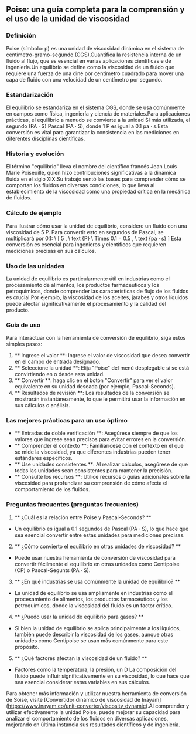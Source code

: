 ## Poise: una guía completa para la comprensión y el uso de la unidad de viscosidad

### Definición
Poise (símbolo: p) es una unidad de viscosidad dinámica en el sistema de centímetro-gramo-segundo (CGS).Cuantifica la resistencia interna de un fluido al flujo, que es esencial en varias aplicaciones científicas e de ingeniería.Un equilibrio se define como la viscosidad de un fluido que requiere una fuerza de una dine por centímetro cuadrado para mover una capa de fluido con una velocidad de un centímetro por segundo.

### Estandarización
El equilibrio se estandariza en el sistema CGS, donde se usa comúnmente en campos como física, ingeniería y ciencia de materiales.Para aplicaciones prácticas, el equilibrio a menudo se convierte a la unidad SI más utilizada, el segundo (PA · S) Pascal (PA · S), donde 1 P es igual a 0.1 pa · s.Esta conversión es vital para garantizar la consistencia en las mediciones en diferentes disciplinas científicas.

### Historia y evolución
El término "equilibrio" lleva el nombre del científico francés Jean Louis Marie Poiseuille, quien hizo contribuciones significativas a la dinámica fluida en el siglo XIX.Su trabajo sentó las bases para comprender cómo se comportan los fluidos en diversas condiciones, lo que lleva al establecimiento de la viscosidad como una propiedad crítica en la mecánica de fluidos.

### Cálculo de ejemplo
Para ilustrar cómo usar la unidad de equilibrio, considere un fluido con una viscosidad de 5 P. Para convertir esto en segundos de Pascal, se multiplicará por 0.1:
\ [
5 \, \ text {P} \ Times 0.1 = 0.5 \, \ text {pa · s}
\]
Esta conversión es esencial para ingenieros y científicos que requieren mediciones precisas en sus cálculos.

### Uso de las unidades
La unidad de equilibrio es particularmente útil en industrias como el procesamiento de alimentos, los productos farmacéuticos y los petroquímicos, donde comprender las características de flujo de los fluidos es crucial.Por ejemplo, la viscosidad de los aceites, jarabes y otros líquidos puede afectar significativamente el procesamiento y la calidad del producto.

### Guía de uso
Para interactuar con la herramienta de conversión de equilibrio, siga estos simples pasos:
1. ** Ingrese el valor **: Ingrese el valor de viscosidad que desea convertir en el campo de entrada designado.
2. ** Seleccione la unidad **: Elija "Poise" del menú desplegable si se está convirtiendo en o desde esta unidad.
3. ** Convertir **: haga clic en el botón "Convertir" para ver el valor equivalente en su unidad deseada (por ejemplo, Pascal-Seconds).
4. ** Resultados de revisión **: Los resultados de la conversión se mostrarán instantáneamente, lo que le permitirá usar la información en sus cálculos o análisis.

### Las mejores prácticas para un uso óptimo
- ** Entradas de doble verificación **: Asegúrese siempre de que los valores que ingrese sean precisos para evitar errores en la conversión.
- ** Comprender el contexto **: Familiarícese con el contexto en el que se mide la viscosidad, ya que diferentes industrias pueden tener estándares específicos.
- ** Use unidades consistentes **: Al realizar cálculos, asegúrese de que todas las unidades sean consistentes para mantener la precisión.
- ** Consulte los recursos **: Utilice recursos o guías adicionales sobre la viscosidad para profundizar su comprensión de cómo afecta el comportamiento de los fluidos.

### Preguntas frecuentes (preguntas frecuentes)

1. ** ¿Cuál es la relación entre Poise y Pascal-Seconds? **
- Un equilibrio es igual a 0.1 segundos de Pascal (PA · S), lo que hace que sea esencial convertir entre estas unidades para mediciones precisas.

2. ** ¿Cómo convierto el equilibrio en otras unidades de viscosidad? **
- Puede usar nuestra herramienta de conversión de viscosidad para convertir fácilmente el equilibrio en otras unidades como Centipoise (CP) o Pascal-Segunts (PA · S).

3. ** ¿En qué industrias se usa comúnmente la unidad de equilibrio? **
- La unidad de equilibrio se usa ampliamente en industrias como el procesamiento de alimentos, los productos farmacéuticos y los petroquímicos, donde la viscosidad del fluido es un factor crítico.

4. ** ¿Puedo usar la unidad de equilibrio para gases? **
- Si bien la unidad de equilibrio se aplica principalmente a los líquidos, también puede describir la viscosidad de los gases, aunque otras unidades como Centipoise se usan más comúnmente para este propósito.

5. ** ¿Qué factores afectan la viscosidad de un fluido? **
- Factores como la temperatura, la presión, un D La composición del fluido puede influir significativamente en su viscosidad, lo que hace que sea esencial considerar estas variables en sus cálculos.

Para obtener más información y utilizar nuestra herramienta de conversión de Soise, visite [Convertidor dinámico de viscosidad de Inayam] (https://www.inayam.co/unit-converter/viscosity_dynamic).Al comprender y utilizar efectivamente la unidad Poise, puede mejorar su capacidad para analizar el comportamiento de los fluidos en diversas aplicaciones, mejorando en última instancia sus resultados científicos y de ingeniería.